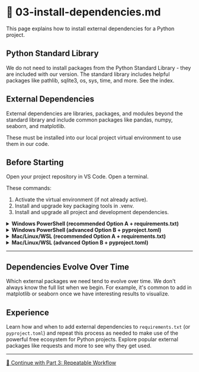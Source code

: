 # 🔵 03-install-dependencies.md

This page explains how to install external dependencies for a Python project.

## Python Standard Library

We do not need to install packages from the Python Standard Library - they are included with our version. The standard library includes helpful packages like pathlib, sqlite3, os, sys, time, and more. See the index.

## External Dependencies

External dependencies are libraries, packages, and modules beyond the standard library and include common packages like pandas, numpy, seaborn, and matplotlib.

These must be installed into our local project virtual environment to use them in our code.

## Before Starting

Open your project repository in VS Code.
Open a terminal.

These commands:

1. Activate the virtual environment (if not already active).
2. Install and upgrade key packaging tools in .venv.
3. Install and upgrade all project and development dependencies.

<details>
<summary><strong>Windows PowerShell (recommended Option A + requirements.txt)</strong></summary>

```powershell
.\.venv\Scripts\activate
py -m pip install --upgrade pip setuptools wheel
py -m pip install --upgrade -r requirements.txt
```

</details>

<details>
<summary><strong>Windows PowerShell (advanced Option B + pyproject.toml)</strong></summary>

```powershell
.\.venv\Scripts\activate
uv pip install --upgrade pip setuptools wheel
uv pip install --upgrade -e .[dev]
```

</details>

<details>
<summary><strong>Mac/Linux/WSL (recommended Option A + requirements.txt)</strong></summary>

```shell
source .venv/bin/activate
python3 -m pip install --upgrade pip setuptools wheel
python3 -m pip install --upgrade -r requirements.txt
```

</details>

<details>
<summary><strong>Mac/Linux/WSL (advanced Option B + pyproject.toml)</strong></summary>

```shell
source .venv/bin/activate
uv pip install --upgrade pip setuptools wheel
uv pip install --upgrade -e .[dev]
```

</details>

---

## Dependencies Evolve Over Time

Which external packages we need tend to evolve over time.
We don't always know the full list when we begin.
For example, it's common to add in matplotlib or seaborn once we have interesting results to visualize.

## Experience

Learn how and when to add external dependencies to `requirements.txt` (or `pyproject.toml`) and repeat this process as needed to make use of the powerful free ecosystem for Python projects.
Explore popular external packages like requests and more to see why they get used.

---

[🔵 Continue with Part 3: Repeatable Workflow](REPEATABLE-WORKFLOW.md)
